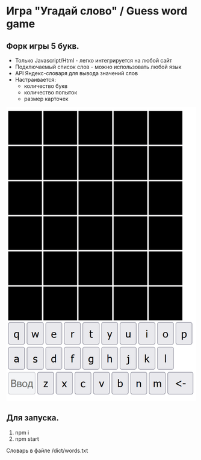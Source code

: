 # Игра "Угадай слово" / Guess word game

## Форк игры 5 букв.
* Только Javascript/Html - легко интегрируется на любой сайт
* Подключаемый список слов - можно использовать любой язык
* API Яндекс-словаря для вывода значений слов
* Настраивается:
    * количество букв
    * количество попыток
    * размер карточек

![Угадай слово](guesstheWord.gif?raw=true "Угадай слово")

## Для запуска.
1. npm i
2. npm start

Словарь в файле /dict/words.txt